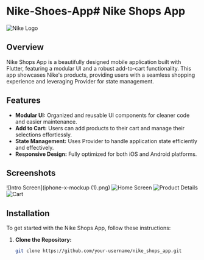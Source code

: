 # Nike-Shoes-App# Nike Shops App

![Nike Logo](https://upload.wikimedia.org/wikipedia/commons/a/a6/Nike_logo.svg)

## Overview

Nike Shops App is a beautifully designed mobile application built with Flutter, featuring a modular UI and a robust add-to-cart functionality. This app showcases Nike's products, providing users with a seamless shopping experience and leveraging Provider for state management.

## Features

- **Modular UI:** Organized and reusable UI components for cleaner code and easier maintenance.
- **Add to Cart:** Users can add products to their cart and manage their selections effortlessly.
- **State Management:** Uses Provider to handle application state efficiently and effectively.
- **Responsive Design:** Fully optimized for both iOS and Android platforms.

## Screenshots

![Intro Screen](iphone-x-mockup (1).png)
![Home Screen](https://via.placeholder.com/400x800?text=Home+Screen)
![Product Details](https://via.placeholder.com/400x800?text=Product+Details)
![Cart](https://via.placeholder.com/400x800?text=Cart)

## Installation

To get started with the Nike Shops App, follow these instructions:

1. **Clone the Repository:**
   ```bash
   git clone https://github.com/your-username/nike_shops_app.git

